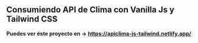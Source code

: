 ## Consumiendo API de Clima con Vanilla Js y Tailwind CSS

**Puedes ver éste proyecto en -> https://apiclima-js-tailwind.netlify.app/**